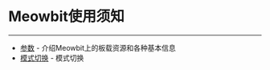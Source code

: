 # Meowbit使用须知

---

- [参数](parameter/00喵bit硬件简介.md) - 介绍Meowbit上的板载资源和各种基本信息  
- [模式切换](parameter/01固件更新教程.md) - 模式切换